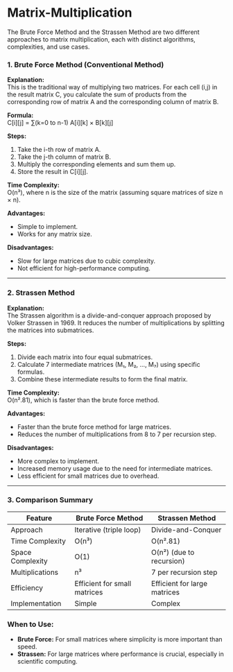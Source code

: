 # Matrix-Multiplication

The Brute Force Method and the Strassen Method are two different approaches to matrix multiplication, each with distinct algorithms, complexities, and use cases.

### 1. Brute Force Method (Conventional Method)

**Explanation:**  
This is the traditional way of multiplying two matrices. For each cell (i,j) in the result matrix C, you calculate the sum of products from the corresponding row of matrix A and the corresponding column of matrix B.

**Formula:**  
C[i][j] = ∑(k=0 to n-1) A[i][k] × B[k][j]

**Steps:**  
1. Take the i-th row of matrix A.  
2. Take the j-th column of matrix B.  
3. Multiply the corresponding elements and sum them up.  
4. Store the result in C[i][j].

**Time Complexity:**  
O(n³), where n is the size of the matrix (assuming square matrices of size n × n).

**Advantages:**  
- Simple to implement.  
- Works for any matrix size.

**Disadvantages:**  
- Slow for large matrices due to cubic complexity.  
- Not efficient for high-performance computing.

---

### 2. Strassen Method

**Explanation:**  
The Strassen algorithm is a divide-and-conquer approach proposed by Volker Strassen in 1969. It reduces the number of multiplications by splitting the matrices into submatrices.

**Steps:**  
1. Divide each matrix into four equal submatrices.  
2. Calculate 7 intermediate matrices (M₁, M₂, …, M₇) using specific formulas.  
3. Combine these intermediate results to form the final matrix.

**Time Complexity:**  
O(n².81), which is faster than the brute force method.

**Advantages:**  
- Faster than the brute force method for large matrices.  
- Reduces the number of multiplications from 8 to 7 per recursion step.

**Disadvantages:**  
- More complex to implement.  
- Increased memory usage due to the need for intermediate matrices.  
- Less efficient for small matrices due to overhead.

---

### 3. Comparison Summary

| Feature                  | Brute Force Method | Strassen Method    |
|--------------------------|---------------------|---------------------|
| Approach                 | Iterative (triple loop) | Divide-and-Conquer  |
| Time Complexity          | O(n³)               | O(n².81)            |
| Space Complexity         | O(1)                | O(n²) (due to recursion) |
| Multiplications          | n³                  | 7 per recursion step |
| Efficiency               | Efficient for small matrices | Efficient for large matrices |
| Implementation           | Simple              | Complex             |

### When to Use:
- **Brute Force:** For small matrices where simplicity is more important than speed.  
- **Strassen:** For large matrices where performance is crucial, especially in scientific computing.
